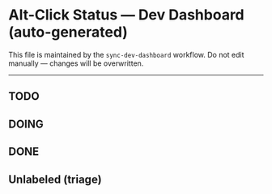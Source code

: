 # Alt-Click Status — Dev Dashboard (auto-generated)

This file is maintained by the `sync-dev-dashboard` workflow.
Do not edit manually — changes will be overwritten.

---

## TODO

## DOING

## DONE

## Unlabeled (triage)
